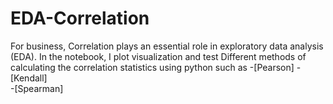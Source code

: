# EDA-Correlation
For business, Correlation plays an essential role in exploratory data analysis (EDA).
In the notebook, I plot visualization  and test Different methods of calculating the correlation statistics using python such as 
-[Pearson] 
-[Kendall]  
-[Spearman] 

